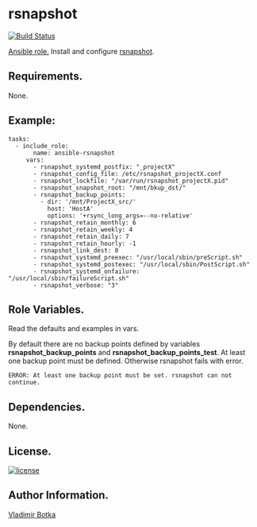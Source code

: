 rsnapshot
=========

[![Build Status](https://travis-ci.org/vbotka/ansible-rsnapshot.svg?branch=master)](https://travis-ci.org/vbotka/ansible-rsnapshot)

[Ansible role.](https://galaxy.ansible.com/vbotka/rsnapshot/) Install and configure [rsnapshot](http://rsnapshot.org/).

Requirements.
------------

None.

Example:
------------
```
tasks:
  - include_role:
       name: ansible-rsnapshot
     vars:
       - rsnapshot_systemd_postfix: "_projectX"
       - rsnapshot_config_file: /etc/rsnapshot_projectX.conf
       - rsnapshot_lockfile: "/var/run/rsnapshot_projectX.pid"
       - rsnapshot_snapshot_root: "/mnt/bkup_dst/"
       - rsnapshot_backup_points:
         - dir: '/mnt/ProjectX_src/'
           host: 'HostA'
           options: '+rsync_long_args=--no-relative'
       - rsnapshot_retain_monthly: 6
       - rsnapshot_retain_weekly: 4
       - rsnapshot_retain_daily: 7
       - rsnapshot_retain_hourly: -1
       - rsnapshot_link_dest: 0
       - rsnapshot_systemd_preexec: "/usr/local/sbin/preScript.sh"
       - rsnapshot_systemd_postexec: "/usr/local/sbin/PostScript.sh"
       - rsnapshot_systemd_onfailure: "/usr/local/sbin/failureScript.sh"
       - rsnapshot_verbose: "3"
```


Role Variables.
--------------

Read the defaults and examples in vars.

By default there are no backup points defined by variables
**rsnapshot_backup_points** and **rsnapshot_backup_points_test**. At
least one backup point must be defined. Otherwise rsnapshot fails with
error.
```
ERROR: At least one backup point must be set. rsnapshot can not continue.
```

Dependencies.
------------

None.

License.
-------

[![license](https://img.shields.io/badge/license-BSD-red.svg)](https://www.freebsd.org/doc/en/articles/bsdl-gpl/article.html)

Author Information.
------------------

[Vladimir Botka](https://botka.link)
